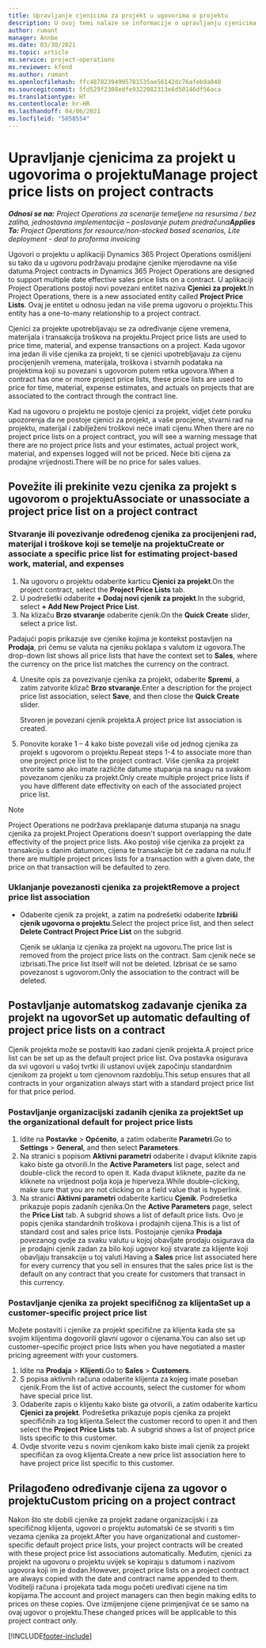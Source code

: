 ```yaml
---
title: Upravljanje cjenicima za projekt u ugovorima o projektu
description: U ovoj temi nalaze se informacije o upravljanju cjenicima za projekt u ugovorima o projektu.
author: rumant
manager: Annbe
ms.date: 03/30/2021
ms.topic: article
ms.service: project-operations
ms.reviewer: kfend
ms.author: rumant
ms.openlocfilehash: ffc48782394995781535ae56142dc76afeb9a040
ms.sourcegitcommit: 5fd529f2308edfe9322082313e6d50146df56aca
ms.translationtype: HT
ms.contentlocale: hr-HR
ms.lasthandoff: 04/06/2021
ms.locfileid: "5858554"
---
```

# <a name="manage-project-price-lists-on-project-contracts"></a><span data-ttu-id="ab1c6-103">Upravljanje cjenicima za projekt u ugovorima o projektu</span><span class="sxs-lookup"><span data-stu-id="ab1c6-103">Manage project price lists on project contracts</span></span>

<span data-ttu-id="ab1c6-104">_**Odnosi se na:** Project Operations za scenarije temeljene na resursima / bez zaliha, jednostavna implementacija – poslovanje putem predračuna_</span><span class="sxs-lookup"><span data-stu-id="ab1c6-104">_**Applies To:** Project Operations for resource/non-stocked based scenarios, Lite deployment - deal to proforma invoicing_</span></span>

<span data-ttu-id="ab1c6-105">Ugovori o projektu u aplikaciji Dynamics 365 Project Operations osmišljeni su tako da u ugovoru podržavaju prodajne cjenike mjerodavne na više datuma.</span><span class="sxs-lookup"><span data-stu-id="ab1c6-105">Project contracts in Dynamics 365 Project Operations are designed to support multiple date effective sales price lists on a contract.</span></span> <span data-ttu-id="ab1c6-106">U aplikaciji Project Operations postoji novi povezani entitet naziva **Cjenici za projekt**.</span><span class="sxs-lookup"><span data-stu-id="ab1c6-106">In Project Operations, there is a new associated entity called **Project Price Lists**.</span></span> <span data-ttu-id="ab1c6-107">Ovaj je entitet u odnosu jedan na više prema ugovoru o projektu.</span><span class="sxs-lookup"><span data-stu-id="ab1c6-107">This entity has a one-to-many relationship to a project contract.</span></span>

<span data-ttu-id="ab1c6-108">Cjenici za projekte upotrebljavaju se za određivanje cijene vremena, materijala i transakcija troškova na projektu.</span><span class="sxs-lookup"><span data-stu-id="ab1c6-108">Project price lists are used to price time, material, and expense transactions on a project.</span></span> <span data-ttu-id="ab1c6-109">Kada ugovor ima jedan ili više cjenika za projekt, ti se cjenici upotrebljavaju za cijenu procijenjenih vremena, materijala, troškova i stvarnih podataka na projektima koji su povezani s ugovorom putem retka ugovora.</span><span class="sxs-lookup"><span data-stu-id="ab1c6-109">When a contract has one or more project price lists, these price lists are used to price for time, material, expense estimates, and actuals on projects that are associated to the contract through the contract line.</span></span>

<span data-ttu-id="ab1c6-110">Kad na ugovoru o projektu ne postoje cjenici za projekt, vidjet ćete poruku upozorenja da ne postoje cjenici za projekt, a vaše procjene, stvarni rad na projektu, materijal i zabilježeni troškovi neće imati cijenu.</span><span class="sxs-lookup"><span data-stu-id="ab1c6-110">When there are no project price lists on a project contract, you will see a warning message that there are no project price lists and your estimates, actual project work, material, and expenses logged will not be priced.</span></span> <span data-ttu-id="ab1c6-111">Neće biti cijena za prodajne vrijednosti.</span><span class="sxs-lookup"><span data-stu-id="ab1c6-111">There will be no price for sales values.</span></span>

## <a name="associate-or-unassociate-a-project-price-list-on-a-project-contract"></a><span data-ttu-id="ab1c6-112">Povežite ili prekinite vezu cjenika za projekt s ugovorom o projektu</span><span class="sxs-lookup"><span data-stu-id="ab1c6-112">Associate or unassociate a project price list on a project contract</span></span>

### <a name="create-or-associate-a-specific-price-list-for-estimating-project-based-work-material-and-expenses"></a><span data-ttu-id="ab1c6-113">Stvaranje ili povezivanje određenog cjenika za procijenjeni rad, materijal i troškove koji se temelje na projektu</span><span class="sxs-lookup"><span data-stu-id="ab1c6-113">Create or associate a specific price list for estimating project-based work, material, and expenses</span></span>

1. <span data-ttu-id="ab1c6-114">Na ugovoru o projektu odaberite karticu **Cjenici za projekt**.</span><span class="sxs-lookup"><span data-stu-id="ab1c6-114">On the project contract, select the **Project Price Lists** tab.</span></span>
2. <span data-ttu-id="ab1c6-115">U podrešetki odaberite **+ Dodaj novi cjenik za projekt**.</span><span class="sxs-lookup"><span data-stu-id="ab1c6-115">In the subgrid, select **+ Add New Project Price List**.</span></span>
3. <span data-ttu-id="ab1c6-116">Na klizaču **Brzo stvaranje** odaberite cjenik.</span><span class="sxs-lookup"><span data-stu-id="ab1c6-116">On the **Quick Create** slider, select a price list.</span></span> 

  <span data-ttu-id="ab1c6-117">Padajući popis prikazuje sve cjenike kojima je kontekst postavljen na **Prodaja**, pri čemu se valuta na cjeniku poklapa s valutom iz ugovora.</span><span class="sxs-lookup"><span data-stu-id="ab1c6-117">The drop-down list shows all price lists that have the context set to **Sales**, where the currency on the price list matches the currency on the contract.</span></span>
  
4. <span data-ttu-id="ab1c6-118">Unesite opis za povezivanje cjenika za projekt, odaberite **Spremi**, a zatim zatvorite klizač **Brzo stvaranje**.</span><span class="sxs-lookup"><span data-stu-id="ab1c6-118">Enter a description for the project price list association, select **Save**, and then close the **Quick Create** slider.</span></span>

   <span data-ttu-id="ab1c6-119">Stvoren je povezani cjenik projekta.</span><span class="sxs-lookup"><span data-stu-id="ab1c6-119">A project price list association is created.</span></span>
   
5. <span data-ttu-id="ab1c6-120">Ponovite korake 1 – 4 kako biste povezali više od jednog cjenika za projekt s ugovorom o projektu.</span><span class="sxs-lookup"><span data-stu-id="ab1c6-120">Repeat steps 1-4 to associate more than one project price list to the project contract.</span></span> <span data-ttu-id="ab1c6-121">Više cjenika za projekt stvorite samo ako imate različite datume stupanja na snagu na svakom povezanom cjeniku za projekt.</span><span class="sxs-lookup"><span data-stu-id="ab1c6-121">Only create multiple project price lists if you have different date effectivity on each of the associated project price list.</span></span>

> [!NOTE]
> <span data-ttu-id="ab1c6-122">Project Operations ne podržava preklapanje datuma stupanja na snagu cjenika za projekt.</span><span class="sxs-lookup"><span data-stu-id="ab1c6-122">Project Operations doesn't support overlapping the date effectivity of the project price lists.</span></span> <span data-ttu-id="ab1c6-123">Ako postoji više cjenika za projekt za transakciju s danim datumom, cijena te transakcije bit će zadana na nulu.</span><span class="sxs-lookup"><span data-stu-id="ab1c6-123">If there are multiple project prices lists for a transaction with a given date, the price on that transaction will be defaulted to zero.</span></span>

### <a name="remove-a-project-price-list-association"></a><span data-ttu-id="ab1c6-124">Uklanjanje povezanosti cjenika za projekt</span><span class="sxs-lookup"><span data-stu-id="ab1c6-124">Remove a project price list association</span></span>

- <span data-ttu-id="ab1c6-125">Odaberite cjenik za projekt, a zatim na podrešetki odaberite **Izbriši cjenik ugovorna o projektu**.</span><span class="sxs-lookup"><span data-stu-id="ab1c6-125">Select the project price list, and then select **Delete Contract Project Price List** on the subgrid.</span></span> 

  <span data-ttu-id="ab1c6-126">Cjenik se uklanja iz cjenika za projekt na ugovoru.</span><span class="sxs-lookup"><span data-stu-id="ab1c6-126">The price list is removed from the project price lists on the contract.</span></span> <span data-ttu-id="ab1c6-127">Sam cjenik neće se izbrisati.</span><span class="sxs-lookup"><span data-stu-id="ab1c6-127">The price list itself will not be deleted.</span></span> <span data-ttu-id="ab1c6-128">Izbrisat će se samo povezanost s ugovorom.</span><span class="sxs-lookup"><span data-stu-id="ab1c6-128">Only the association to the contract will be deleted.</span></span>

## <a name="set-up-automatic-defaulting-of-project-price-lists-on-a-contract"></a><span data-ttu-id="ab1c6-129">Postavljanje automatskog zadavanje cjenika za projekt na ugovor</span><span class="sxs-lookup"><span data-stu-id="ab1c6-129">Set up automatic defaulting of project price lists on a contract</span></span>

<span data-ttu-id="ab1c6-130">Cjenik projekta može se postaviti kao zadani cjenik projekta.</span><span class="sxs-lookup"><span data-stu-id="ab1c6-130">A project price list can be set up as the default project price list.</span></span> <span data-ttu-id="ab1c6-131">Ova postavka osigurava da svi ugovori u vašoj tvrtki ili ustanovi uvijek započinju standardnim cjenikom za projekt u tom cjenovnom razdoblju.</span><span class="sxs-lookup"><span data-stu-id="ab1c6-131">This setup ensures that all contracts in your organization always start with a standard project price list for that price period.</span></span>

### <a name="set-up-the-organizational-default-for-project-price-lists"></a><span data-ttu-id="ab1c6-132">Postavljanje organizacijski zadanih cjenika za projekt</span><span class="sxs-lookup"><span data-stu-id="ab1c6-132">Set up the organizational default for project price lists</span></span>

1. <span data-ttu-id="ab1c6-133">Idite na **Postavke** > **Općenito**, a zatim odaberite **Parametri**.</span><span class="sxs-lookup"><span data-stu-id="ab1c6-133">Go to **Settings** > **General**, and then select **Parameters**.</span></span>
2. <span data-ttu-id="ab1c6-134">Na stranici s popisom **Aktivni parametri** odaberite i dvaput kliknite zapis kako biste ga otvorili.</span><span class="sxs-lookup"><span data-stu-id="ab1c6-134">In the **Active Parameters** list page, select and double-click the record to open it.</span></span> <span data-ttu-id="ab1c6-135">Kada dvaput kliknete, pazite da ne kliknete na vrijednost polja koja je hiperveza.</span><span class="sxs-lookup"><span data-stu-id="ab1c6-135">While double–clicking, make sure that you are not clicking on a field value that is hyperlink.</span></span> 
3. <span data-ttu-id="ab1c6-136">Na stranici **Aktivni parametri** odaberite karticu **Cjenik**. Podrešetka prikazuje popis zadanih cjenika.</span><span class="sxs-lookup"><span data-stu-id="ab1c6-136">On the **Active Parameters** page, select the **Price List** tab. A subgrid shows a list of default price lists.</span></span> <span data-ttu-id="ab1c6-137">Ovo je popis cjenika standardnih troškova i prodajnih cijena.</span><span class="sxs-lookup"><span data-stu-id="ab1c6-137">This is a list of standard cost and sales price lists.</span></span> <span data-ttu-id="ab1c6-138">Postojanje cjenika **Prodaja** povezanog ovdje za svaku valutu u kojoj obavljate prodaju osigurava da je prodajni cjenik zadan za bilo koji ugovor koji stvarate za klijente koji obavljaju transakcije u toj valuti.</span><span class="sxs-lookup"><span data-stu-id="ab1c6-138">Having a **Sales** price list associated here for every currency that you sell in ensures that the sales price list is the default on any contract that you create for customers that transact in this currency.</span></span>

### <a name="set-up-a-customer-specific-project-price-list"></a><span data-ttu-id="ab1c6-139">Postavljanje cjenika za projekt specifičnog za klijenta</span><span class="sxs-lookup"><span data-stu-id="ab1c6-139">Set up a customer-specific project price list</span></span>

<span data-ttu-id="ab1c6-140">Možete postaviti i cjenike za projekt specifične za klijenta kada ste sa svojim klijentima dogovorili glavni ugovor o cijenama.</span><span class="sxs-lookup"><span data-stu-id="ab1c6-140">You can also set up customer–specific project price lists when you have negotiated a master pricing agreement with your customers.</span></span>

1. <span data-ttu-id="ab1c6-141">Idite na **Prodaja** > **Klijenti**.</span><span class="sxs-lookup"><span data-stu-id="ab1c6-141">Go to **Sales** > **Customers**.</span></span>
2. <span data-ttu-id="ab1c6-142">S popisa aktivnih računa odaberite klijenta za kojeg imate poseban cjenik.</span><span class="sxs-lookup"><span data-stu-id="ab1c6-142">From the list of active accounts, select the customer for whom have special price list.</span></span>
3. <span data-ttu-id="ab1c6-143">Odaberite zapis o klijentu kako biste ga otvorili, a zatim odaberite karticu **Cjenici za projekt**. Podrešetka prikazuje popis cjenika za projekt specifičnih za tog klijenta.</span><span class="sxs-lookup"><span data-stu-id="ab1c6-143">Select the customer record to open it and then select the **Project Price Lists** tab. A subgrid shows a list of project price lists specific to this customer.</span></span> 
4. <span data-ttu-id="ab1c6-144">Ovdje stvorite vezu s novim cjenikom kako biste imali cjenik za projekt specifičan za ovog klijenta.</span><span class="sxs-lookup"><span data-stu-id="ab1c6-144">Create a new price list association here to have project price list specific to this customer.</span></span>

## <a name="custom-pricing-on-a-project-contract"></a><span data-ttu-id="ab1c6-145">Prilagođeno određivanje cijena za ugovor o projektu</span><span class="sxs-lookup"><span data-stu-id="ab1c6-145">Custom pricing on a project contract</span></span>

<span data-ttu-id="ab1c6-146">Nakon što ste dobili cjenike za projekt zadane organizacijski i za specifičnog klijenta, ugovori o projektu automatski će se stvoriti s tim vezama cjenika za projekt.</span><span class="sxs-lookup"><span data-stu-id="ab1c6-146">After you have organizational and customer-specific default project price lists, your project contracts will be created with these project price list associations automatically.</span></span> <span data-ttu-id="ab1c6-147">Međutim, cjenici za projekt na ugovoru o projektu uvijek se kopiraju s datumom i nazivom ugovora koji im je dodan.</span><span class="sxs-lookup"><span data-stu-id="ab1c6-147">However, project price lists on a project contract are always copied with the date and contract name appended to them.</span></span> <span data-ttu-id="ab1c6-148">Voditelji računa i projekata tada mogu početi uređivati cijene na tim kopijama.</span><span class="sxs-lookup"><span data-stu-id="ab1c6-148">The account and project managers can then begin making edits to prices on these copies.</span></span> <span data-ttu-id="ab1c6-149">Ove izmijenjene cijene primjenjivat će se samo na ovaj ugovor o projektu.</span><span class="sxs-lookup"><span data-stu-id="ab1c6-149">These changed prices will be applicable to this project contract only.</span></span>


[!INCLUDE[footer-include](../includes/footer-banner.md)]
